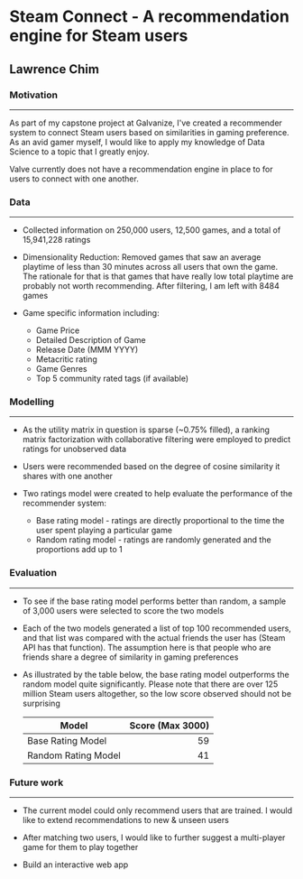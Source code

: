 # Steam Connect - A recommendation engine for Steam users
## Lawrence Chim


### Motivation
***

As part of my capstone project at Galvanize, I've created a recommender system
to connect Steam users based on similarities in gaming preference. As an avid
gamer myself, I would like to apply my knowledge of Data Science to a topic
that I greatly enjoy.

Valve currently does not have a recommendation engine in place to for users to
connect with one another.

### Data
***

+ Collected information on 250,000 users, 12,500 games, and a total of
  15,941,228 ratings

+ Dimensionality Reduction: Removed games that saw an average playtime of less
  than 30 minutes across all users that own the game. The rationale for that
  is that games that have really low total playtime are probably not worth
  recommending. After filtering, I am left with 8484 games

+ Game specific information including:
    * Game Price
    * Detailed Description of Game
    * Release Date (MMM YYYY)
    * Metacritic rating
    * Game Genres
    * Top 5 community rated tags (if available)

### Modelling
***

+ As the utility matrix in question is sparse (~0.75% filled), a ranking matrix
  factorization with collaborative filtering were employed to predict ratings
  for unobserved data

+ Users were recommended based on the degree of cosine similarity it shares
  with one another

+ Two ratings model were created to help evaluate the performance of the
  recommender system:

    * Base rating model - ratings are directly proportional to the time the user
                          spent playing a particular game
    * Random rating model - ratings are randomly generated and the proportions
                            add up to 1

### Evaluation
***

+ To see if the base rating model performs better than random, a sample of 3,000
  users were selected to score the two models

+ Each of the two models generated a list of top 100 recommended users, and that
  list was compared with the actual friends the user has (Steam API has that
  function). The assumption here is that people who are friends share a degree of
  similarity in gaming preferences

+ As illustrated by the table below, the base rating model outperforms the
  random model quite significantly. Please note that there are over 125 million
  Steam users altogether, so the low score observed should not be surprising


  | Model                  |  Score (Max 3000) |
  | ---------------------- |  ----------------:|
  | Base Rating Model      |   59              |
  | Random Rating Model    |   41              |

### Future work
***

+ The current model could only recommend users that are trained. I would like to
  extend recommendations to new & unseen users

+ After matching two users, I would like to further suggest a multi-player game
  for them to play together

+ Build an interactive web app
